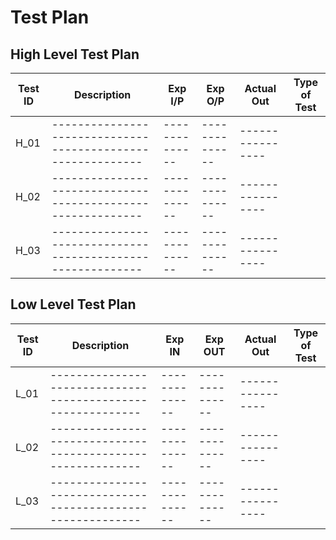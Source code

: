 # Test Plan

## High Level Test Plan

| Test ID | Description                                                | Exp I/P        | Exp O/P        | Actual Out       | Type of Test      |
|---------|------------------------------------------------------------|----------------|----------------|------------------|-------------------|
| H_01    | -----------------------------------------------------------| -------------- | -------------- | ---------------- |                   |
| H_02    | -----------------------------------------------------------| -------------- | -------------- | ---------------- |                   |
| H_03    | -----------------------------------------------------------| -------------- | -------------- | ---------------- |                   |


## Low Level Test Plan

| Test ID | Description                                                | Exp IN         | Exp OUT        | Actual Out       | Type of Test      |
|---------|------------------------------------------------------------|----------------|----------------|------------------|-------------------|
| L_01    | -----------------------------------------------------------| -------------- | -------------- | ---------------- |                   |
| L_02    | -----------------------------------------------------------| -------------- | -------------- | ---------------- |                   |
| L_03    | -----------------------------------------------------------| -------------- | -------------- | ---------------- |                   |

